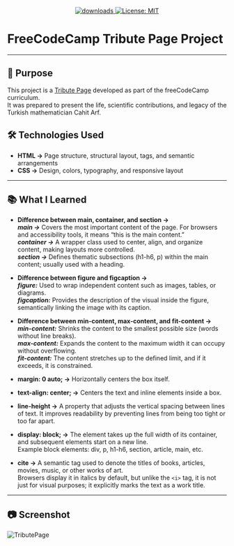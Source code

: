 <p align="center">
  <a href="https://github.com/busrademirell/tribute-page/blob/master/README.md">
    <img alt="downloads" src="https://img.shields.io/badge/English-En-blue" target="_blank" />
  </a>
  <a href="https://github.com/busrademirell/tribute-page/blob/master/doc/tr/Readme_tr.md">
    <img alt="License: MIT" src="https://img.shields.io/badge/Turkish-Tr-red" target="_blank" />
  </a>
</p>

# FreeCodeCamp Tribute Page Project

---

## 🎯 Purpose

This project is a [Tribute Page](https://tribute-page.freecodecamp.rocks/) developed as part of the freeCodeCamp curriculum.  
It was prepared to present the life, scientific contributions, and legacy of the Turkish mathematician Cahit Arf.

## 🛠 Technologies Used

- **HTML →** Page structure, structural layout, tags, and semantic arrangements
- **CSS →** Design, colors, typography, and responsive layout

---

## 📚 What I Learned

- **Difference between main, container, and section →**  
  **_main →_** Covers the most important content of the page. For browsers and accessibility tools, it means “this is the main content.”  
  **_container →_** A wrapper class used to center, align, and organize content, making layouts more controlled.  
  **_section →_** Defines thematic subsections (h1-h6, p) within the main content; usually used with a heading.

- **Difference between figure and figcaption →**  
  **_figure:_** Used to wrap independent content such as images, tables, or diagrams.  
  **_figcaption:_** Provides the description of the visual inside the figure, semantically linking the image with its caption.

- **Difference between min-content, max-content, and fit-content →**  
  **_min-content:_** Shrinks the content to the smallest possible size (words without line breaks).  
  **_max-content:_** Expands the content to the maximum width it can occupy without overflowing.  
  **_fit-content:_** The content stretches up to the defined limit, and if it exceeds, it is constrained.

- **margin: 0 auto; →** Horizontally centers the box itself.

- **text-align: center; →** Centers the text and inline elements inside a box.

- **line-height →** A property that adjusts the vertical spacing between lines of text. It improves readability by preventing lines from being too tight or too far apart.

- **display: block; →** The element takes up the full width of its container, and subsequent elements start on a new line.  
  Example block elements: div, p, h1-h6, section, article, main, etc.

- **cite →** A semantic tag used to denote the titles of books, articles, movies, music, or other works of art.  
  Browsers display it in italics by default, but unlike the `<i>` tag, it is not just for visual purposes; it explicitly marks the text as a work title.

---

## 📷 Screenshot

![TributePage](tribute.gif)
